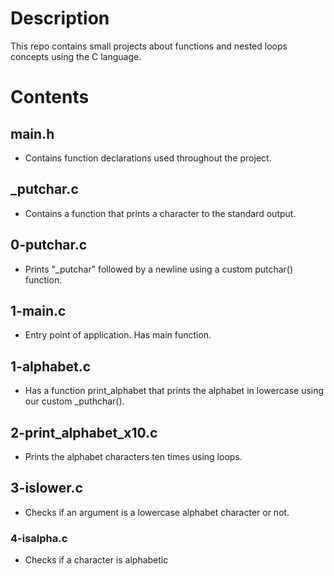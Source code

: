# Description

This repo contains small projects about functions and nested loops concepts using the C language.

# Contents
## main.h
- Contains function declarations used throughout the project.
## \_putchar.c
- Contains a function that prints a character to the standard output.
## 0-putchar.c 
- Prints "\_putchar" followed by a newline using a custom putchar() function.
## 1-main.c
- Entry point of application. Has main function.
## 1-alphabet.c
- Has a function print\_alphabet that prints the alphabet in lowercase using our custom \_puthchar().
## 2-print\_alphabet\_x10.c
- Prints the alphabet characters ten times using loops.
## 3-islower.c
- Checks if an argument is a lowercase alphabet character or not.
### 4-isalpha.c
- Checks if a character is alphabetic
